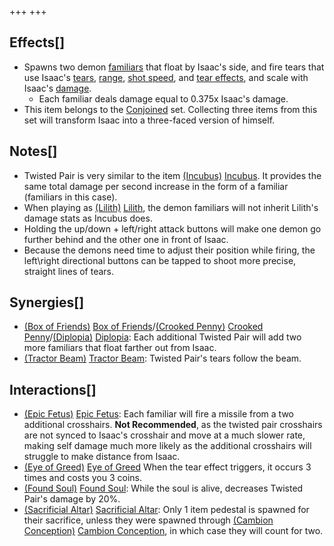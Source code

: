 +++
+++

Effects[]
---------


* Spawns two demon [familiars](/wiki/Familiar "Familiar") that float by Isaac's side, and fire tears that use Isaac's [tears](/wiki/Tears "Tears"), [range](/wiki/Range "Range"), [shot speed](/wiki/Shot_speed "Shot speed"), and [tear effects](/wiki/Tear_effects "Tear effects"), and scale with Isaac's [damage](/wiki/Damage "Damage").
	+ Each familiar deals damage equal to 0.375x Isaac's damage.
* This item belongs to the [Conjoined](/wiki/Conjoined "Conjoined") set. Collecting three items from this set will transform Isaac into a three-faced version of himself.


Notes[]
-------


* Twisted Pair is very similar to the item [(Incubus)](/wiki/Incubus "Incubus") [Incubus](/wiki/Incubus "Incubus"). It provides the same total damage per second increase in the form of a familiar (familiars in this case).
* When playing as  [(Lilith)](/wiki/Lilith "Lilith") [Lilith](/wiki/Lilith "Lilith"), the demon familiars will not inherit Lilith's damage stats as Incubus does.
* Holding the up/down + left/right attack buttons will make one demon go further behind and the other one in front of Isaac.
* Because the demons need time to adjust their position while firing, the left\right directional buttons can be tapped to shoot more precise, straight lines of tears.


Synergies[]
-----------


* [(Box of Friends)](/wiki/Box_of_Friends "Box of Friends") [Box of Friends](/wiki/Box_of_Friends "Box of Friends")/[(Crooked Penny)](/wiki/Crooked_Penny "Crooked Penny") [Crooked Penny](/wiki/Crooked_Penny "Crooked Penny")/[(Diplopia)](/wiki/Diplopia "Diplopia") [Diplopia](/wiki/Diplopia "Diplopia"): Each additional Twisted Pair will add two more familiars that float farther out from Isaac.
* [(Tractor Beam)](/wiki/Tractor_Beam "Tractor Beam") [Tractor Beam](/wiki/Tractor_Beam "Tractor Beam"): Twisted Pair's tears follow the beam.


Interactions[]
--------------


* [(Epic Fetus)](/wiki/Epic_Fetus "Epic Fetus") [Epic Fetus](/wiki/Epic_Fetus "Epic Fetus"): Each familiar will fire a missile from a two additional crosshairs. **Not Recommended**, as the twisted pair crosshairs are not synced to Isaac's crosshair and move at a much slower rate, making self damage much more likely as the additional crosshairs will struggle to make distance from Isaac.
* [(Eye of Greed)](/wiki/Eye_of_Greed "Eye of Greed") [Eye of Greed](/wiki/Eye_of_Greed "Eye of Greed") When the tear effect triggers, it occurs 3 times and costs you 3 coins.
* [(Found Soul)](/wiki/Found_Soul "Found Soul") [Found Soul](/wiki/Found_Soul "Found Soul"): While the soul is alive, decreases Twisted Pair's damage by 20%.
* [(Sacrificial Altar)](/wiki/Sacrificial_Altar "Sacrificial Altar") [Sacrificial Altar](/wiki/Sacrificial_Altar "Sacrificial Altar"): Only 1 item pedestal is spawned for their sacrifice, unless they were spawned through [(Cambion Conception)](/wiki/Cambion_Conception "Cambion Conception") [Cambion Conception](/wiki/Cambion_Conception "Cambion Conception"), in which case they will count for two.


